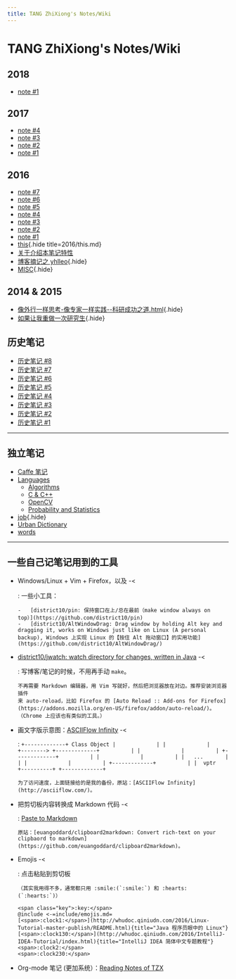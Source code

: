 ```yaml
---
title: TANG ZhiXiong's Notes/Wiki
---
```


# TANG ZhiXiong's Notes/Wiki

## 2018

-   [note #1](2018/note1.md)

## 2017

-   [note #4](2017/note4.md)
-   [note #3](2017/note3.md)
-   [note #2](https://github.com/district10/notes/blob/master/2017/note2.ipynb)
-   [note #1](2017/note1.md)

## 2016

-   [note #7](2016/note7.md)
-   [note #6](2016/note6.md)
-   [note #5](2016/note5.md)
-   [note #4](2016/note4.md)
-   [note #3](2016/note3.md)
-   [note #2](2016/note2.md)
-   [note #1](2016/note1.md)
-   [this](2016/this.md){.hide title=2016/this.md}
-   [关于介绍本笔记特性](2016/intro-to-my-note.md)
-   [博客摘记之 yhlleo](2016/blog-yhlleo.md){.hide}
-   [MISC](misc/index.md){.hide}

## 2014 & 2015

-   [像外行一样思考-像专家一样实践--科研成功之道.html](2014/像外行一样思考-像专家一样实践--科研成功之道.md){.hide}
-   [如果让我重做一次研究生](2014/如果让我重做一次研究生.md){.hide}

## 历史笔记

-   [历史笔记 #8](2016/history8.md)
-   [历史笔记 #7](2016/history7.md)
-   [历史笔记 #6](2016/history6.md)
-   [历史笔记 #5](2016/history5.md)
-   [历史笔记 #4](2016/history4.md)
-   [历史笔记 #3](2016/history3.md)
-   [历史笔记 #2](2016/history2.md)
-   [历史笔记 #1](2016/history1.md)

---

## 独立笔记

-   [Caffe 笔记](caffe-notes/index.md)
-   [Languages](lang/index.md)
    +   [Algorithms](lang/algo.md)
    +   [C & C++](lang/c-cpp.md)
    +   [OpenCV](lang/opencv.md)
    +   [Probability and Statistics](lang/prob-stats.md)
-   [job](2016/job.md){.hide}
-   [Urban Dictionary](misc/ud.md)
-   [words](misc/words.md)

---

## 一些自己记笔记用到的工具

-   Windows/Linux + Vim + Firefox，以及 -<

    :   一些小工具：

        -   [district10/pin: 保持窗口在上/总在最前（make window always on top）](https://github.com/district10/pin)
        -   [district10/AltWindowDrag: Drag window by holding Alt key and dragging it, works on Windows just like on Linux (A personal backup), Windows 上实现 Linux 的【按住 Alt 拖动窗口】的实用功能](https://github.com/district10/AltWindowDrag/)

-   [district10/jwatch: watch directory for changes, written in Java](https://github.com/district10/jwatch/) -<

    :   写博客/笔记的时候，不用再手动 `make`。

        不再需要 Markdown 编辑器，用 Vim 写就好，然后把浏览器放在对边。推荐安装浏览器插件
        来 auto-reload，比如 Firefox 的 [Auto Reload :: Add-ons for Firefox](https://addons.mozilla.org/en-US/firefox/addon/auto-reload/)。（Chrome 上应该也有类似的工具。）

-   画文字版示意图：[ASCIIFlow Infinity](http://whudoc.qiniudn.com/asciiflow/index.html) -<

    :   ```
        +-------------+ Class Object
        |             |
        |             |          +-------->
        +-------------+          |
        |             |          |
        +-------------+          |
        |             |          |
        |   ...       |          |
        |             |          |
        +-------------+          |
        |  vptr       +----------+
        +-------------+
        ```

        为了访问速度，上面链接给的是我的备份，原站：[ASCIIFlow Infinity](http://asciiflow.com/)。

-   把剪切板内容转换成 Markdown 代码 -<

    :   [Paste to Markdown](http://whudoc.qiniudn.com/2017/2md/index.html)

        原站：[euangoddard/clipboard2markdown: Convert rich-text on your clipbaord to markdown](https://github.com/euangoddard/clipboard2markdown)。

-   Emojis -<

    :   点击粘贴到剪切板

        （其实我用得不多，通常都只用 :smile:(`:smile:`) 和 :hearts:(`:hearts:`)）

        <span class="key">:key:</span>
        @include <-=include/emojis.md=
        [<span>:clock1:</span>](http://whudoc.qiniudn.com/2016/Linux-Tutorial-master-publish/README.html){title="Java 程序员眼中的 Linux"}
        [<span>:clock130:</span>](http://whudoc.qiniudn.com/2016/IntelliJ-IDEA-Tutorial/index.html){title="IntelliJ IDEA 简体中文专题教程"}
        <span>:clock2:</span>
        <span>:clock230:</span>

-   Org-mode 笔记 (更加系统）：[Reading Notes of TZX](http://tangzhixiong.com/readings/#outline-container-sec-2)
